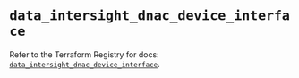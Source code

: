 # `data_intersight_dnac_device_interface`

Refer to the Terraform Registry for docs: [`data_intersight_dnac_device_interface`](https://registry.terraform.io/providers/ciscodevnet/intersight/1.0.71/docs/data-sources/dnac_device_interface).
